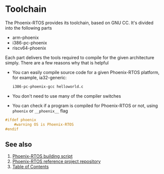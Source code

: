 # Toolchain

The Phoenix-RTOS provides its toolchain, based on GNU CC. It's divided into the following parts

- arm-phoenix
- i386-pc-phoenix
- riscv64-phoenix

Each part delivers the tools required to compile for the given architecture simply.
There are a few reasons why that is helpful

- You can easily compile source code for a given Phoenix-RTOS platform, for example, ia32-generic:

  ```bash
  i386-pc-phoenix-gcc helloworld.c
  ```

- You don't need to use many of the compiler switches

- You can check if a program is compiled for Phoenix-RTOS or not, using `phoenix` or `__phoenix__` flag

```c
#ifdef phoenix
    #warning OS is Phoenix-RTOS
#endif
```

## See also

1. [Phoenix-RTOS building script](script.md)
2. [Phoenix-RTOS reference project repository](project.md)
3. [Table of Contents](../README.md)

